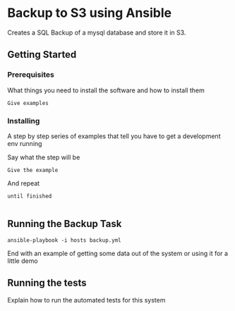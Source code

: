 Backup to S3 using Ansible
=========================

Creates a SQL Backup of a mysql database and store it in S3.

## Getting Started



### Prerequisites

What things you need to install the software and how to install them

```                                                                                                                                                                         
Give examples
```

### Installing

A step by step series of examples that tell you have to get a development env running

Say what the step will be

```
Give the example
```

And repeat

```
until finished


```

## Running the Backup Task
```
ansible-playbook -i hosts backup.yml
```


End with an example of getting some data out of the system or using it for a little demo

## Running the tests

Explain how to run the automated tests for this system
